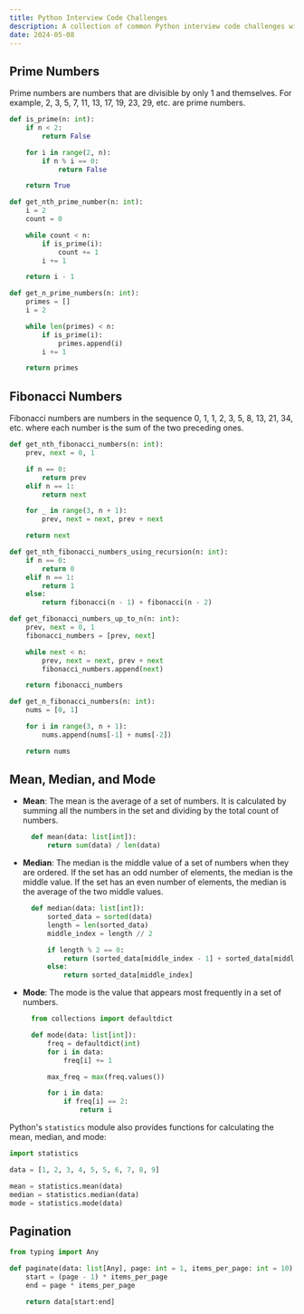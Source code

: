 ```yaml
---
title: Python Interview Code Challenges
description: A collection of common Python interview code challenges with solutions.
date: 2024-05-08
---
```


## Prime Numbers

Prime numbers are numbers that are divisible by only 1 and themselves. For example, 2, 3, 5, 7, 11, 13, 17, 19, 23, 29, etc. are prime numbers.

```py
def is_prime(n: int):
    if n < 2:
        return False

    for i in range(2, n):
        if n % i == 0:
            return False

    return True

def get_nth_prime_number(n: int):
    i = 2
    count = 0

    while count < n:
        if is_prime(i):
            count += 1
        i += 1

    return i - 1

def get_n_prime_numbers(n: int):
    primes = []
    i = 2

    while len(primes) < n:
        if is_prime(i):
            primes.append(i)
        i += 1

    return primes
```

## Fibonacci Numbers

Fibonacci numbers are numbers in the sequence 0, 1, 1, 2, 3, 5, 8, 13, 21, 34, etc. where each number is the sum of the two preceding ones.

```py
def get_nth_fibonacci_numbers(n: int):
    prev, next = 0, 1

    if n == 0:
        return prev
    elif n == 1:
        return next

    for _ in range(3, n + 1):
        prev, next = next, prev + next

    return next

def get_nth_fibonacci_numbers_using_recursion(n: int):
    if n == 0:
        return 0
    elif n == 1:
        return 1
    else:
        return fibonacci(n - 1) + fibonacci(n - 2)

def get_fibonacci_numbers_up_to_n(n: int):
    prev, next = 0, 1
    fibonacci_numbers = [prev, next]

    while next < n:
        prev, next = next, prev + next
        fibonacci_numbers.append(next)

    return fibonacci_numbers

def get_n_fibonacci_numbers(n: int):
    nums = [0, 1]

    for i in range(3, n + 1):
        nums.append(nums[-1] + nums[-2])

    return nums
```

## Mean, Median, and Mode

- **Mean**: The mean is the average of a set of numbers. It is calculated by summing all the numbers in the set and dividing by the total count of numbers.

  ```python
    def mean(data: list[int]):
        return sum(data) / len(data)
  ```

- **Median**: The median is the middle value of a set of numbers when they are ordered. If the set has an odd number of elements, the median is the middle value. If the set has an even number of elements, the median is the average of the two middle values.

  ```python
    def median(data: list[int]):
        sorted_data = sorted(data)
        length = len(sorted_data)
        middle_index = length // 2

        if length % 2 == 0:
            return (sorted_data[middle_index - 1] + sorted_data[middle_index]) / 2
        else:
            return sorted_data[middle_index]
  ```

- **Mode**: The mode is the value that appears most frequently in a set of numbers.

  ```python
    from collections import defaultdict

    def mode(data: list[int]):
        freq = defaultdict(int)
        for i in data:
            freq[i] += 1

        max_freq = max(freq.values())

        for i in data:
            if freq[i] == 2:
                return i
  ```

Python's `statistics` module also provides functions for calculating the mean, median, and mode:

```python
import statistics

data = [1, 2, 3, 4, 5, 5, 6, 7, 8, 9]

mean = statistics.mean(data)
median = statistics.median(data)
mode = statistics.mode(data)
```

## Pagination

```py
from typing import Any

def paginate(data: list[Any], page: int = 1, items_per_page: int = 10):
    start = (page - 1) * items_per_page
    end = page * items_per_page

    return data[start:end]
```

